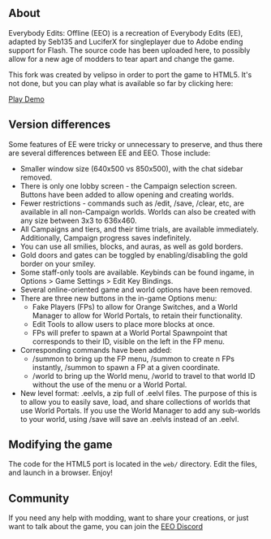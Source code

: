## About
Everybody Edits: Offline (EEO) is a recreation of Everybody Edits (EE), adapted by Seb135 and LuciferX for singleplayer due to Adobe ending support for Flash. The source code has been uploaded here, to possibly allow for a new age of modders to tear apart and change the game.

This fork was created by velipso in order to port the game to HTML5.  It's not done, but you can play what is available so far by clicking here:

[Play Demo](https://cdn.githubraw.com/velipso/ee-offline/d65b623a0a3cfeb035a42de3d29141511a860b5d/web/index.html)

## Version differences
Some features of EE were tricky or unnecessary to preserve, and thus there are several differences between EE and EEO. Those include:
* Smaller window size (640x500 vs 850x500), with the chat sidebar removed.
* There is only one lobby screen - the Campaign selection screen. Buttons have been added to allow opening and creating worlds.
* Fewer restrictions - commands such as /edit, /save, /clear, etc, are available in all non-Campaign worlds. Worlds can also be created with any size between 3x3 to 636x460.
* All Campaigns and tiers, and their time trials, are available immediately. Additionally, Campaign progress saves indefinitely.
* You can use all smilies, blocks, and auras, as well as gold borders.
* Gold doors and gates can be toggled by enabling/disabling the gold border on your smiley.
* Some staff-only tools are available. Keybinds can be found ingame, in Options > Game Settings > Edit Key Bindings.
* Several online-oriented game and world options have been removed.
* There are three new buttons in the in-game Options menu:
  * Fake Players (FPs) to allow for Orange Switches, and a World Manager to allow for World Portals, to retain their functionality.
  * Edit Tools to allow users to place more blocks at once.
  * FPs will prefer to spawn at a World Portal Spawnpoint that corresponds to their ID, visible on the left in the FP menu.
* Corresponding commands have been added:
  * /summon to bring up the FP menu, /summon <n> to create n FPs instantly, /summon <x> <y> to spawn a FP at a given coordinate.
  * /world to bring up the World menu, /world <id> to travel to that world ID without the use of the menu or a World Portal.
* New level format: .eelvls, a zip full of .eelvl files. The purpose of this is to allow you to easily save, load, and share collections of worlds that use World Portals. If you use the World Manager to add any sub-worlds to your world, using /save will save an .eelvls instead of an .eelvl.

## Modifying the game
The code for the HTML5 port is located in the `web/` directory.  Edit the files, and launch in a browser.  Enjoy!

## Community
If you need any help with modding, want to share your creations, or just want to talk about the game, you can join the [EEO Discord](https://discord.gg/V5maATbSgc)
